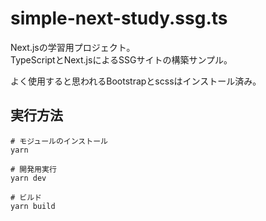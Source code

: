 # simple-next-study.ssg.ts

Next.jsの学習用プロジェクト。  
TypeScriptとNext.jsによるSSGサイトの構築サンプル。  

よく使用すると思われるBootstrapとscssはインストール済み。  

## 実行方法

```shell
# モジュールのインストール
yarn

# 開発用実行
yarn dev

# ビルド
yarn build
```
